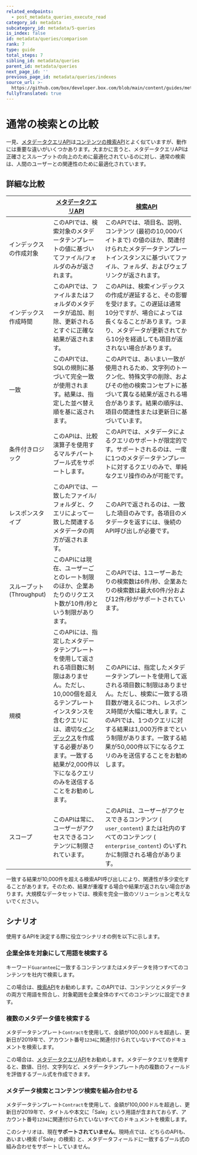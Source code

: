 ```yaml
---
related_endpoints:
  - post_metadata_queries_execute_read
category_id: metadata
subcategory_id: metadata/5-queries
is_index: false
id: metadata/queries/comparison
rank: 7
type: guide
total_steps: 7
sibling_id: metadata/queries
parent_id: metadata/queries
next_page_id: ''
previous_page_id: metadata/queries/indexes
source_url: >-
  https://github.com/box/developer.box.com/blob/main/content/guides/metadata/5-queries/7-comparison.md
fullyTranslated: true
---
```

# 通常の検索との比較

一見、[メタデータクエリAPI][mdq_api]は[コンテンツの検索API][search]とよく似ていますが、動作には重要な違いがいくつかあります。大まかに言うと、メタデータクエリAPIは正確さとスループットの向上のために最適化されているのに対し、通常の検索は、人間のユーザーとの関連性のために最適化されています。

## 詳細な比較

<!-- markdownlint-disable line-length -->

|                     | [メタデータクエリAPI][mdq_api]                                                                                                                                                        | [検索API][search]                                                                                                                                                      |
| ------------------- | ----------------------------------------------------------------------------------------------------------------------------------------------------------------------------- | -------------------------------------------------------------------------------------------------------------------------------------------------------------------- |
|  インデックスの作成対象        | このAPIでは、検索対象のメタデータテンプレートの値に基づいてファイル/フォルダのみが返されます。                                                                                                                             | このAPIでは、項目名、説明、コンテンツ (最初の10,000バイトまで) の値のほか、関連付けられたメタデータテンプレートインスタンスに基づいてファイル、フォルダ、およびウェブリンクが返されます。                                                                  |
|  インデックス作成時間         | このAPIでは、ファイルまたはフォルダのメタデータが追加、削除、更新されるとすぐに正確な結果が返されます。                                                                                                                         | このAPIは、検索インデックスの作成が遅延すると、その影響を受けます。この遅延は通常10分ですが、場合によっては長くなることがあります。つまり、メタデータが更新されてから10分を経過しても項目が返されない場合があります。                                                       |
|  一致                 | このAPIでは、SQLの規則に基づいて完全一致が使用されます。結果は、指定した並べ替え順を基に返されます。                                                                                                                         | このAPIでは、あいまい一致が使用されるため、文字列のトークン化、特殊文字の削除、およびその他の検索コンセプトに基づいて異なる結果が返される場合があります。結果の順序は、項目の関連性または更新日に基づいています。                                                           |
|  条件付きロジック           | このAPIは、比較演算子を使用するマルチパートブール式をサポートします。                                                                                                                                          | このAPIでは、メタデータによるクエリのサポートが限定的です。サポートされるのは、一度に1つのメタデータテンプレートに対するクエリのみで、単純なクエリ操作のみが可能です。                                                                                |
|  レスポンスタイプ           | このAPIでは、一致したファイル/フォルダと、クエリによって一致した関連するメタデータの両方が返されます。                                                                                                                         | このAPIで返されるのは、一致した項目のみです。各項目のメタデータを返すには、後続のAPI呼び出しが必要です。                                                                                                              |
| スループット (Throughput) | このAPIには現在、ユーザーごとのレート制限のほか、企業あたりのリクエスト数が10件/秒という制限があります。                                                                                                                       | このAPIでは、1ユーザーあたりの検索数は6件/秒、企業あたりの検索数は最大60件/分および12件/秒がサポートされています。                                                                                                      |
|  規模                 | このAPIには、指定したメタデータテンプレートを使用して返される項目数に制限はありません。ただし、10,000個を超えるテンプレートインスタンスを含むクエリには、適切な[インデックス](g://metadata/queries/indexes)を作成する必要があります。一致する結果が2,000件以下になるクエリのみを送信することをお勧めします。 | このAPIには、指定したメタデータテンプレートを使用して返される項目数に制限はありません。ただし、検索に一致する項目数が増えるにつれ、レスポンス時間が大幅に増大します。このAPIでは、1つのクエリに対する結果は1,000万件までという制限があります。一致する結果が50,000件以下になるクエリのみを送信することをお勧めします。 |
|  スコープ               | このAPIは常に、ユーザーがアクセスできるコンテンツに制限されています。                                                                                                                                          | このAPIは、ユーザーがアクセスできるコンテンツ (`​user_content​`) または社内のすべてのコンテンツ (`​enterprise_content​`) のいずれかに制限される場合があります。                                                             |

<!-- markdownlint-enable line-length -->

<Message warning>

一致する結果が10,000件を超える検索API呼び出しにより、関連性が多少変化することがあります。そのため、結果が重複する場合や結果が返されない場合があります。大規模なデータセットでは、検索を完全一致のソリューションと考えないでください。

</Message>

## シナリオ

使用するAPIを決定する際に役立つシナリオの例を以下に示します。

### 企業全体を対象にして用語を検索する

キーワード`Guarantee`に一致するコンテンツまたはメタデータを持つすべてのコンテンツを社内で検索します。

この場合は、[検索API][search]をお勧めします。このAPIでは、コンテンツとメタデータの両方で用語を照合し、対象範囲を企業全体のすべてのコンテンツに設定できます。

### 複数のメタデータ値を検索する

メタデータテンプレート`​Contract​`を使用して、金額が100,000ドルを超過し、更新日が2019年で、アカウント番号`​1234`に関連付けられていないすべてのドキュメントを検索します。

この場合は、[メタデータクエリAPI][mdq_api]をお勧めします。メタデータクエリを使用すると、数値、日付、文字列など、メタデータテンプレート内の複数のフィールドを評価するブール式を作成できます。

### メタデータ検索とコンテンツ検索を組み合わせる

メタデータテンプレート`​Contract​`を使用して、金額が100,000ドルを超過し、更新日が2019年で、タイトルや本文に「Sale」という用語が含まれておらず、アカウント番号`​1234`に関連付けられていないすべてのドキュメントを検索します。

このシナリオは、現在**サポートされていません**。現時点では、どちらのAPIも、あいまい検索 (「Sale」の検索) と、メタデータフィールドに一致するブール式の組み合わせをサポートしていません。

[mdq_api]: e://post_metadata_queries_execute_read

[search]: e://get_search
